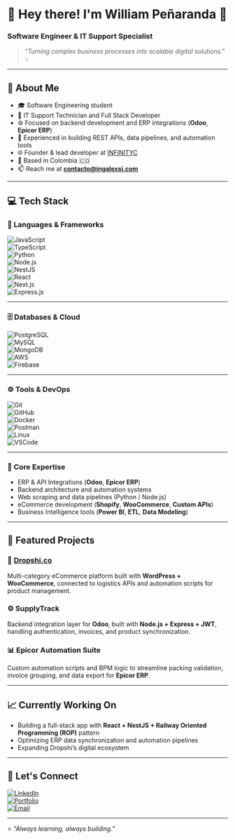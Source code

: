 # 👋 Hey there! I'm William Peñaranda 🚀  
### Software Engineer & IT Support Specialist  

> _"Turning complex business processes into scalable digital solutions."_ 💡  

---

## 🧠 About Me  

- 🎓 Software Engineering student  
- 💼 IT Support Technician and Full Stack Developer  
- ⚙️ Focused on backend development and ERP integrations (**Odoo**, **Epicor ERP**)  
- 🧩 Experienced in building REST APIs, data pipelines, and automation tools  
- 🌐 Founder & lead developer at [INFINITYC](https://infinityc.com.co)  
- 📍 Based in Colombia 🇨🇴  
- 📫 Reach me at **contacto@ingalexsi.com**

---

## 💻 Tech Stack  

### 🧩 Languages & Frameworks  
![JavaScript](https://img.shields.io/badge/-JavaScript-333333?style=flat&logo=javascript)  
![TypeScript](https://img.shields.io/badge/-TypeScript-333333?style=flat&logo=typescript)  
![Python](https://img.shields.io/badge/-Python-333333?style=flat&logo=python)  
![Node.js](https://img.shields.io/badge/-Node.js-333333?style=flat&logo=node.js)  
![NestJS](https://img.shields.io/badge/-NestJS-333333?style=flat&logo=nestjs)  
![React](https://img.shields.io/badge/-React-333333?style=flat&logo=react)  
![Next.js](https://img.shields.io/badge/-Next.js-333333?style=flat&logo=next.js)  
![Express.js](https://img.shields.io/badge/-Express.js-333333?style=flat&logo=express)  

---

### 🗄️ Databases & Cloud  
![PostgreSQL](https://img.shields.io/badge/-PostgreSQL-333333?style=flat&logo=postgresql)  
![MySQL](https://img.shields.io/badge/-MySQL-333333?style=flat&logo=mysql)  
![MongoDB](https://img.shields.io/badge/-MongoDB-333333?style=flat&logo=mongodb)  
![AWS](https://img.shields.io/badge/-AWS-333333?style=flat&logo=amazon-aws)  
![Firebase](https://img.shields.io/badge/-Firebase-333333?style=flat&logo=firebase)  

---

### ⚙️ Tools & DevOps  
![Git](https://img.shields.io/badge/-Git-333333?style=flat&logo=git)  
![GitHub](https://img.shields.io/badge/-GitHub-333333?style=flat&logo=github)  
![Docker](https://img.shields.io/badge/-Docker-333333?style=flat&logo=docker)  
![Postman](https://img.shields.io/badge/-Postman-333333?style=flat&logo=postman)  
![Linux](https://img.shields.io/badge/-Linux-333333?style=flat&logo=linux)  
![VSCode](https://img.shields.io/badge/-VSCode-333333?style=flat&logo=visual-studio-code)  

---

### 🧠 Core Expertise  
- ERP & API Integrations (**Odoo**, **Epicor ERP**)  
- Backend architecture and automation systems  
- Web scraping and data pipelines (Python / Node.js)  
- eCommerce development (**Shopify**, **WooCommerce**, **Custom APIs**)  
- Business Intelligence tools (**Power BI**, **ETL**, **Data Modeling**)  

---

## 🧩 Featured Projects  

### 🛒 [Dropshi.co](https://dropshi.co)  
Multi-category eCommerce platform built with **WordPress + WooCommerce**, connected to logistics APIs and automation scripts for product management.

### ⚙️ SupplyTrack  
Backend integration layer for **Odoo**, built with **Node.js + Express + JWT**, handling authentication, invoices, and product synchronization.

### 📊 Epicor Automation Suite  
Custom automation scripts and BPM logic to streamline packing validation, invoice grouping, and data export for **Epicor ERP**.

---

## 📈 Currently Working On  
- Building a full-stack app with **React + NestJS + Railway Oriented Programming (ROP)** pattern  
- Optimizing ERP data synchronization and automation pipelines  
- Expanding Dropshi’s digital ecosystem  

---

## 🤝 Let's Connect  

[![LinkedIn](https://img.shields.io/badge/-LinkedIn-0077B5?style=flat&logo=linkedin&logoColor=white)](https://linkedin.com/in/williampenaranda)  
[![Portfolio](https://img.shields.io/badge/-Portfolio-000000?style=flat&logo=vercel&logoColor=white)](https://www.ingalexsi.com)  
[![Email](https://img.shields.io/badge/-Email-EA4335?style=flat&logo=gmail&logoColor=white)](mailto:william@ingalexsi.com)

---

⭐️ _"Always learning, always building."_  